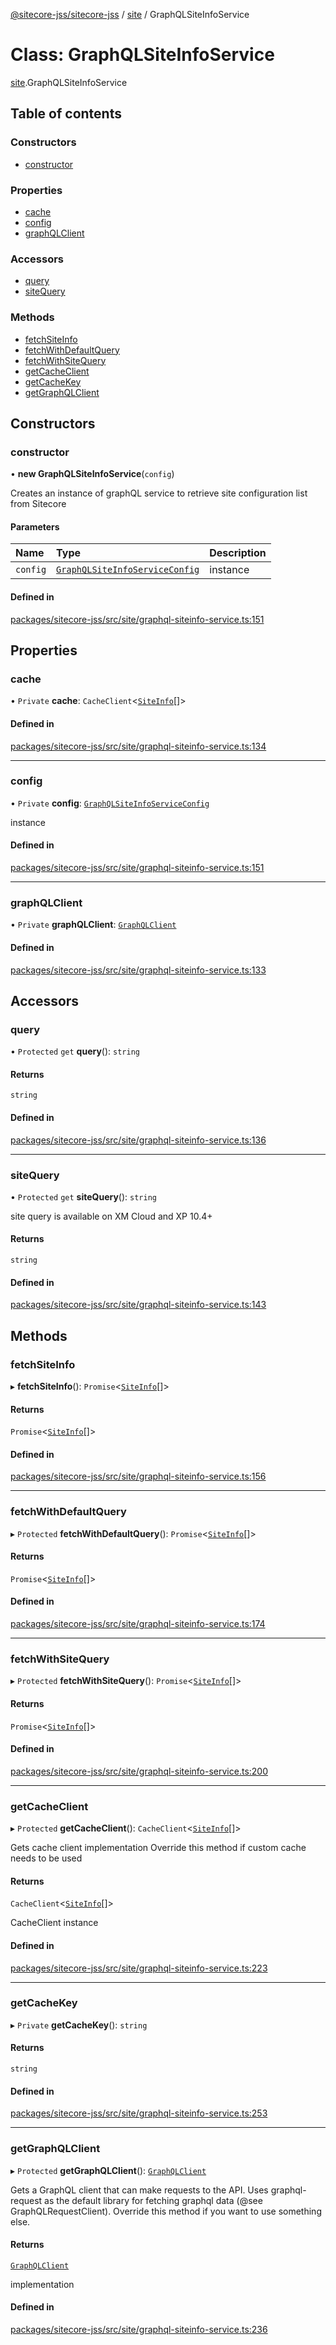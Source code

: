 [@sitecore-jss/sitecore-jss](../README.md) / [site](../modules/site.md) / GraphQLSiteInfoService

# Class: GraphQLSiteInfoService

[site](../modules/site.md).GraphQLSiteInfoService

## Table of contents

### Constructors

- [constructor](site.GraphQLSiteInfoService.md#constructor)

### Properties

- [cache](site.GraphQLSiteInfoService.md#cache)
- [config](site.GraphQLSiteInfoService.md#config)
- [graphQLClient](site.GraphQLSiteInfoService.md#graphqlclient)

### Accessors

- [query](site.GraphQLSiteInfoService.md#query)
- [siteQuery](site.GraphQLSiteInfoService.md#sitequery)

### Methods

- [fetchSiteInfo](site.GraphQLSiteInfoService.md#fetchsiteinfo)
- [fetchWithDefaultQuery](site.GraphQLSiteInfoService.md#fetchwithdefaultquery)
- [fetchWithSiteQuery](site.GraphQLSiteInfoService.md#fetchwithsitequery)
- [getCacheClient](site.GraphQLSiteInfoService.md#getcacheclient)
- [getCacheKey](site.GraphQLSiteInfoService.md#getcachekey)
- [getGraphQLClient](site.GraphQLSiteInfoService.md#getgraphqlclient)

## Constructors

### constructor

• **new GraphQLSiteInfoService**(`config`)

Creates an instance of graphQL service to retrieve site configuration list from Sitecore

#### Parameters

| Name | Type | Description |
| :------ | :------ | :------ |
| `config` | [`GraphQLSiteInfoServiceConfig`](../modules/site.md#graphqlsiteinfoserviceconfig) | instance |

#### Defined in

[packages/sitecore-jss/src/site/graphql-siteinfo-service.ts:151](https://github.com/Sitecore/jss/blob/f4a52d996/packages/sitecore-jss/src/site/graphql-siteinfo-service.ts#L151)

## Properties

### cache

• `Private` **cache**: `CacheClient`\<[`SiteInfo`](../modules/site.md#siteinfo)[]\>

#### Defined in

[packages/sitecore-jss/src/site/graphql-siteinfo-service.ts:134](https://github.com/Sitecore/jss/blob/f4a52d996/packages/sitecore-jss/src/site/graphql-siteinfo-service.ts#L134)

___

### config

• `Private` **config**: [`GraphQLSiteInfoServiceConfig`](../modules/site.md#graphqlsiteinfoserviceconfig)

instance

#### Defined in

[packages/sitecore-jss/src/site/graphql-siteinfo-service.ts:151](https://github.com/Sitecore/jss/blob/f4a52d996/packages/sitecore-jss/src/site/graphql-siteinfo-service.ts#L151)

___

### graphQLClient

• `Private` **graphQLClient**: [`GraphQLClient`](../interfaces/index.GraphQLClient.md)

#### Defined in

[packages/sitecore-jss/src/site/graphql-siteinfo-service.ts:133](https://github.com/Sitecore/jss/blob/f4a52d996/packages/sitecore-jss/src/site/graphql-siteinfo-service.ts#L133)

## Accessors

### query

• `Protected` `get` **query**(): `string`

#### Returns

`string`

#### Defined in

[packages/sitecore-jss/src/site/graphql-siteinfo-service.ts:136](https://github.com/Sitecore/jss/blob/f4a52d996/packages/sitecore-jss/src/site/graphql-siteinfo-service.ts#L136)

___

### siteQuery

• `Protected` `get` **siteQuery**(): `string`

site query is available on XM Cloud and XP 10.4+

#### Returns

`string`

#### Defined in

[packages/sitecore-jss/src/site/graphql-siteinfo-service.ts:143](https://github.com/Sitecore/jss/blob/f4a52d996/packages/sitecore-jss/src/site/graphql-siteinfo-service.ts#L143)

## Methods

### fetchSiteInfo

▸ **fetchSiteInfo**(): `Promise`\<[`SiteInfo`](../modules/site.md#siteinfo)[]\>

#### Returns

`Promise`\<[`SiteInfo`](../modules/site.md#siteinfo)[]\>

#### Defined in

[packages/sitecore-jss/src/site/graphql-siteinfo-service.ts:156](https://github.com/Sitecore/jss/blob/f4a52d996/packages/sitecore-jss/src/site/graphql-siteinfo-service.ts#L156)

___

### fetchWithDefaultQuery

▸ `Protected` **fetchWithDefaultQuery**(): `Promise`\<[`SiteInfo`](../modules/site.md#siteinfo)[]\>

#### Returns

`Promise`\<[`SiteInfo`](../modules/site.md#siteinfo)[]\>

#### Defined in

[packages/sitecore-jss/src/site/graphql-siteinfo-service.ts:174](https://github.com/Sitecore/jss/blob/f4a52d996/packages/sitecore-jss/src/site/graphql-siteinfo-service.ts#L174)

___

### fetchWithSiteQuery

▸ `Protected` **fetchWithSiteQuery**(): `Promise`\<[`SiteInfo`](../modules/site.md#siteinfo)[]\>

#### Returns

`Promise`\<[`SiteInfo`](../modules/site.md#siteinfo)[]\>

#### Defined in

[packages/sitecore-jss/src/site/graphql-siteinfo-service.ts:200](https://github.com/Sitecore/jss/blob/f4a52d996/packages/sitecore-jss/src/site/graphql-siteinfo-service.ts#L200)

___

### getCacheClient

▸ `Protected` **getCacheClient**(): `CacheClient`\<[`SiteInfo`](../modules/site.md#siteinfo)[]\>

Gets cache client implementation
Override this method if custom cache needs to be used

#### Returns

`CacheClient`\<[`SiteInfo`](../modules/site.md#siteinfo)[]\>

CacheClient instance

#### Defined in

[packages/sitecore-jss/src/site/graphql-siteinfo-service.ts:223](https://github.com/Sitecore/jss/blob/f4a52d996/packages/sitecore-jss/src/site/graphql-siteinfo-service.ts#L223)

___

### getCacheKey

▸ `Private` **getCacheKey**(): `string`

#### Returns

`string`

#### Defined in

[packages/sitecore-jss/src/site/graphql-siteinfo-service.ts:253](https://github.com/Sitecore/jss/blob/f4a52d996/packages/sitecore-jss/src/site/graphql-siteinfo-service.ts#L253)

___

### getGraphQLClient

▸ `Protected` **getGraphQLClient**(): [`GraphQLClient`](../interfaces/index.GraphQLClient.md)

Gets a GraphQL client that can make requests to the API. Uses graphql-request as the default
library for fetching graphql data (@see GraphQLRequestClient). Override this method if you
want to use something else.

#### Returns

[`GraphQLClient`](../interfaces/index.GraphQLClient.md)

implementation

#### Defined in

[packages/sitecore-jss/src/site/graphql-siteinfo-service.ts:236](https://github.com/Sitecore/jss/blob/f4a52d996/packages/sitecore-jss/src/site/graphql-siteinfo-service.ts#L236)
